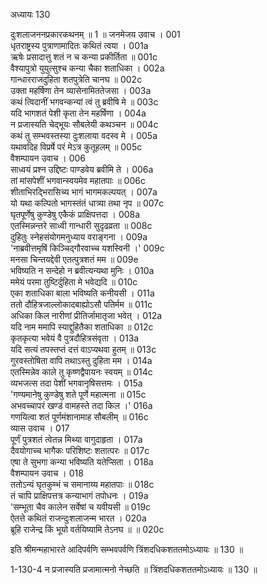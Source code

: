 अध्यायः 130

दुःशलाजननप्रकारकथनम् ॥ 1 ॥
जनमेजय उवाच ।	001  
धृतराष्ट्रस्य पुत्राणामादितः कथितं त्वया ।	001a  
ऋषेः प्रसादात्तु शतं न च कन्या प्रकीर्तिता ॥	001c  
वैश्यापुत्रो युयुत्सुश्च कन्या चैका शताधिका ।	002a  
गान्धारराजदुहिता शतपुत्रेति चानघ ॥	002c  
उक्ता महर्षिणा तेन व्यासेनामिततेजसा ।	003a  
कथं त्विदानीं भगवन्कन्यां त्वं तु ब्रवीषि मे ॥	003c  
यदि भागशतं पेशी कृता तेन महर्षिणा ।	004a  
न प्रजास्यति चेद्भूयः सौबलेयी कथञ्चन ॥	004c  
कथं तु सम्भवस्तस्या दुःशलाया वदस्व मे ।	005a  
यथावदिह विप्रर्षे परं मेऽत्र कुतूहलम् ॥	005c  
वैशम्पायन उवाच ।	006  
साध्वयं प्रश्न उद्दिष्टः पाण्डवेय ब्रवीमि ते ।	006a  
तां मांसपेशीं भगवान्स्वयमेव महातपाः ॥	006c  
शीताभिरद्भिरासिच्य भागं भागमकल्पयत् ।	007a  
यो यथा कल्पितो भागस्तंतं धात्र्या तथा नृप ॥	007c  
घृतपूर्णेषु कुण्डेषु एकैकं प्राक्षिपत्तदा ।	008a  
एतस्मिन्नन्तरे साध्वी गान्धारी सुदृढव्रता ॥	008c  
दुहितुः स्नेहसंयोगमनुध्याय वराङ्गना ।	009a  
\'नाब्रवीत्तमृषिं किञ्चिद्गौरवाच्च यशस्विनी ।\'	009c  
मनसा चिन्तयद्देवी एतत्पुत्रशतं मम ॥	009e  
भविष्यति न सन्देहो न ब्रवीत्यन्यथा मुनिः ।	010a  
ममेयं परमा तुष्टिर्दुहिता मे भवेद्यदि ॥	010c  
एका शताधिका बाला भविष्यति कनीयसी ।	011a  
ततो दौहित्रजाल्लोकादबाह्योऽसौ पतिर्मम ॥	011c  
अधिका किल नारीणां प्रीतिर्जामातृजा भवेत् ।	012a  
यदि नाम ममापि स्याद्दुहितैका शताधिका ॥	012c  
कृतकृत्या भवेयं वै पुत्रदौहित्रसंवृता ।	013a  
यदि सत्यं तपस्तप्तं दत्तं वाऽप्यथवा हुतम् ॥	013c  
गुरवस्तोषिता वापि तथाऽस्तु दुहिता मम ।	014a  
एतस्मिन्नेव काले तु कृष्णद्वैपायनः स्वयम् ॥	014c  
व्यभजत्स तदा पेशीं भगवानृषिसत्तमः ।	015a  
\'गण्यमानेषु कुण्डेषु शते पूर्णे महात्मना ॥	015c  
अभवच्चापरं खण्डं वामहस्ते तदा किल ।\'	016a  
गणयित्वा शतं पूर्णमंशानामाह सौबलीम् ॥	016c  
व्यास उवाच ।	017  
पूर्णं पुत्रशतं त्वेतन्न मिथ्या वागुदाहृता ।	017a  
दैवयोगाच्च भागैकः परिशिष्टः शतात्परः ॥	017c  
एषा ते सुभगा कन्या भविष्यति यतेप्सिता ।	018a  
वैशम्पायन उवाच ।	018  
ततोऽन्यं घृतकुम्भं च समानाय्य महातपाः ॥	018c  
तं चापि प्राक्षिपत्तत्र कन्याभागं तपोधनः ।	019a  
\'सम्भूता चैव कालेन सर्वेषां च यवीयसी ॥	019c  
ऐतत्ते कथितं राजन्दुःशलाजन्म भारत ।	020a  
ब्रूहि राजेन्द्र किं भूयो वर्तयिष्यामि तेऽनघ ॥ ॥	020c  

इति श्रीमन्महाभारते आदिपर्वणि सम्भवपर्वणि त्रिंशदधिकशततमोऽध्यायः ॥ 130 ॥

1-130-4 न प्रजास्यति प्रजामात्मनो नेच्छति ॥ त्रिंशदधिकशततमोऽध्यायः ॥ 130 ॥

